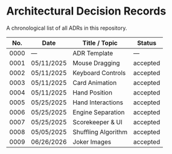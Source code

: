 # Architectural Decision Records

A chronological list of all ADRs in this repository.

| No.  | Date       | Title / Topic       | Status   |
| ---- | ---------- | ------------------- | ------   |
| 0000 | —          | ADR Template        | —        |
| 0001 | 05/11/2025 | Mouse Dragging      | accepted |
| 0002 | 05/11/2025 | Keyboard Controls   | accepted |
| 0003 | 05/11/2025 | Card Animation      | accepted |
| 0004 | 05/11/2025 | Hand Position       | accepted |
| 0005 | 05/25/2025 | Hand Interactions   | accepted |
| 0006 | 05/25/2025 | Engine Separation   | accepted |
| 0007 | 05/25/2025 | Scorekeeper & UI    | accepted |
| 0008 | 05/05/2025 | Shuffling Algorithm | accepted |
| 0009 | 06/26/2026 | Joker Images        | accepted |